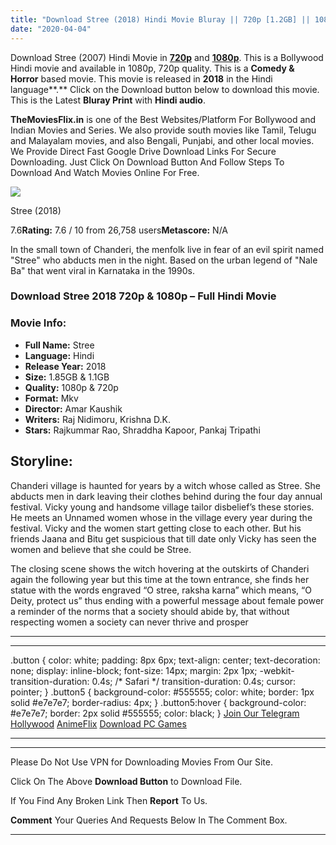 ```yaml
---
title: "Download Stree (2018) Hindi Movie Bluray || 720p [1.2GB] || 1080p [1.85GB]"
date: "2020-04-04"
---
```


Download Stree (2007) Hindi Movie in [**720p**](https://1moviesflix.com/720p-movies/) and **[1080p](https://1moviesflix.com/480p-movies/)**. This is a Bollywood Hindi movie and available in 1080p, 720p quality. This is a **Comedy & Horror** based movie. This movie is released in **2018** in the Hindi language**.** Click on the Download button below to download this movie. This is the Latest **Bluray Print** with **Hindi audio**.

**TheMoviesFlix.in** is one of the Best Websites/Platform For Bollywood and Indian Movies and Series. We also provide south movies like Tamil, Telugu and Malayalam movies, and also Bengali, Punjabi, and other local movies. We Provide Direct Fast Google Drive Download Links For Secure Downloading. Just Click On Download Button And Follow Steps To Download And Watch Movies Online For Free.

[![](https://m.media-amazon.com/images/M/MV5BMjk4NGZiMzAtODU1NS00MmQ4LWJiNmQtNWU5ZWU4Y2VmNWI0XkEyXkFqcGdeQXVyODE5NzE3OTE@._V1_SX300.jpg)](https://www.imdb.com/title/tt8108202/ "Stree")

Stree (2018)

7.6**Rating:** 7.6 / 10 from 26,758 users**Metascore:** N/A

In the small town of Chanderi, the menfolk live in fear of an evil spirit named "Stree" who abducts men in the night. Based on the urban legend of "Nale Ba" that went viral in Karnataka in the 1990s.

### Download Stree 2018 720p & 1080p – Full Hindi Movie

### Movie Info:

- **Full Name:** Stree
- **Language:** Hindi
- **Release Year:** 2018
- **Size:** 1.85GB & 1.1GB
- **Quality:** 1080p & 720p
- **Format:** Mkv
- **Director:** Amar Kaushik
- **Writers:** Raj Nidimoru, Krishna D.K.
- **Stars:** Rajkummar Rao, Shraddha Kapoor, Pankaj Tripathi

## Storyline:

Chanderi village is haunted for years by a witch whose called as Stree. She abducts men in dark leaving their clothes behind during the four day annual festival. Vicky young and handsome village tailor disbelief’s these stories. He meets an Unnamed women whose in the village every year during the festival. Vicky and the women start getting close to each other. But his friends Jaana and Bitu get suspicious that till date only Vicky has seen the women and believe that she could be Stree.

The closing scene shows the witch hovering at the outskirts of Chanderi again the following year but this time at the town entrance, she finds her statue with the words engraved “O stree, raksha karna” which means, “O Deity, protect us” thus ending with a powerful message about female power a reminder of the norms that a society should abide by, that without respecting women a society can never thrive and prosper

* * *

* * *

.button { color: white; padding: 8px 6px; text-align: center; text-decoration: none; display: inline-block; font-size: 14px; margin: 2px 1px; -webkit-transition-duration: 0.4s; /\* Safari \*/ transition-duration: 0.4s; cursor: pointer; } .button5 { background-color: #555555; color: white; border: 1px solid #e7e7e7; border-radius: 4px; } .button5:hover { background-color: #e7e7e7; border: 2px solid #555555; color: black; } [Join Our Telegram](http://gdrivepro.xyz/join.php) [Hollywood](https://moviesverse.com/) [AnimeFlix](https://animeflix.in/) [Download PC Games](https://gamesflix.net/)  

* * *

* * *

  

Please Do Not Use VPN for Downloading Movies From Our Site.

Click On The Above **Download Button** to Download File.

If You Find Any Broken Link Then **Report** To Us.

**Comment** Your Queries And Requests Below In The Comment Box.

* * *
